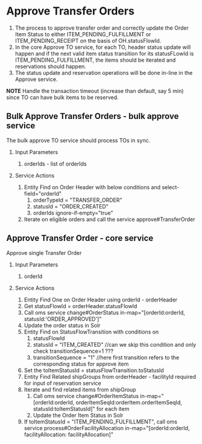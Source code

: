 # Approve Transfer Orders

1. The process to approve transfer order and correctly update the Order Item Status to either ITEM_PENDING_FULFILLMENT or ITEM_PENDING_RECEIPT on the basis of OH.statusFlowId.
2. In the core Approve TO service, for each TO, header status update will happen and if the next valid item status transition for its statusFLowId is ITEM_PENDING_FULFILLMENT, the items should be iterated and reservations should happen.
3. The status update and reservation operations will be done in-line in the Approve service. 

**NOTE** Handle the transaction timeout (increase than default, say 5 min) since TO can have bulk items to be reserved.

## Bulk Approve Transfer Orders - bulk approve service

The bulk approve TO service should process TOs in sync.

1. Input Parameters
   1. orderIds - list of orderIds 

2. Service Actions
   1. Entity Find on Order Header with below conditions and select-field="orderId"
      1. orderTypeId = "TRANSFER_ORDER"
      2. statusId = "ORDER_CREATED"
      3. orderIds ignore-if-empty="true"
   2. Iterate on eligible orders and call the service approve#TransferOrder 

## Approve Transfer Order - core service

Approve single Transfer Order

1. Input Parameters
    1. orderId

2. Service Actions
   1. Entity Find One on Order Header using orderId - orderHeader
   2. Get statusFlowId = orderHeader.statusFlowId
   3. Call oms service change#OrderStatus in-map="[orderId:orderId, statusId:'ORDER_APPROVED']" 
   4. Update the order status in Solr
   5. Entity Find on StatusFlowTransition with conditions on
      1. statusFlowId
      2. statusId = "ITEM_CREATED"  //can we skip this condition and only check transitionSequence=1 ???
      3. transitionSequence = "1"  //here first transition refers to the corresponding status for approve item 
   6. Set the toItemStatusId = statusFlowTransition.toStatusId
   7. Entity Find Related shipGroups from orderHeader - facilityId required for input of reservation service
   8. Iterate and find related items from shipGroup
      1. Call oms service change#OrderItemStatus in-map="[orderId:orderId, orderItemSeqId:orderItem.orderItemSeqId, statusId:toItemStatusId]" for each item
      2. Update the Order Item Status in Solr
   9. If toItemStatusId = "ITEM_PENDING_FULFILLMENT", call oms service process#OrderFacilityAllocation in-map="[orderId:orderId, facilityAllocation: facilityAllocation]"
